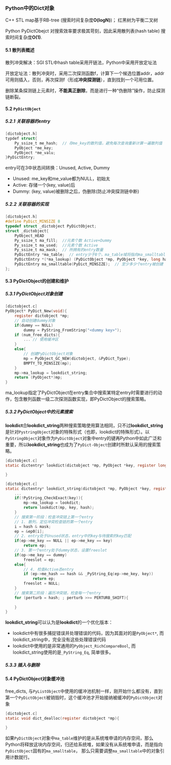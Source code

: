 ### Python中的Dict对象

C++ STL map基于RB-tree (搜索时间复杂度**O(logN)**)； 红黑树为平衡二叉树

Python PyDictObejct 对搜索效率要求极其苛刻，因此采用散列表(hash table) 搜索时间复杂度**O(1)**.

#### 5.1 散列表概述

散列冲突解决：SGI STL中hash table采用开链法，Python中采用开放定址法

开放定址法：散列冲突时，采用二次探测函数f，计算下一个候选位置addr，addr可用则插入，否则，再次探测f（形成**冲突探测链**），直到找到一个可用位置。

删除某条探测链上元素时，**不能真正删除**，而是进行一种“伪删除”操作，防止探测链断裂。

#### 5.2 `PyDictObject`

##### 5.2.1 关联容器的entry

```c
[dictobject.h]
typdef struct{
    Py_ssize_t me_hash;  // 存me_key的散列值，避免每次查询重新计算一遍散列值 
    PyObject *me_key;  
    PyObject *me_valu;
}PyDictEntry;
```

entry可在3中状态间转换：Unused, Active, Dummy

- Unused: me_key和me_value都为NULL，初始太
- Active: 存储一个(key, value)后
- Dummy: (key, value)被删除之后，伪删除(防止冲突探测链中断)

##### 5.2.2 关联容器的实现

```c
[dictobject.h]
#define PyDict_MINSIZE 8
typedef struct _dictobject PyDictObject;
struct _dictobject{
    PyObject_HEAD
    Py_ssize_t ma_fill;  //元素个数 Active+Dummy
    Py_ssize_t ma_used;  //元素个数 Active
    Py_ssize_t ma_mask;  // 所拥有的entry数量
    PyDictEntry *ma_table;  // entry少于8个，ma_table域将指向ma_smalltable, 大于则指向额外申请的内存。总是有效
    PyDictEntry *(*ma_lookup) (PyDictObject *mp, PyObject *key, long hash);
    PyDictEntry ma_smalltable(PyDict_MINSIZE);  // 至少多少个entry被创建
};
```

#### 5.3 PyDictObject的创建和维护

##### 5.3.1 PyDictObject对象创建

```c
[dictobject.c]
PyObject* PyDict_New(void){
    register dictobject *mp;
    // 自动创建dummy对象
    if(dummy == NULL)
        dummy = PyString_FromString("<dummy key>");
    if (num_free_dicts){
        ... // 使用缓冲区
    }
    else{
        // 创建PyDictObject对象
        mp = PyObject_GC_NEW(dictobject, &PyDict_Type);
        BMPTY_TO_MINSIZE(mp);
    }
    mp->ma_lookup = lookdict_string;  
    return (PyObject*)mp;
}
```

ma_lookup指定了PyDictObject在entry集合中搜索某特定entry时需要进行的动作，包含散列函数一级二次探测函数实现，即PyDictObject的搜索策略。

##### 5.3.2 PyDictObject中的元素搜索

**lookdict**合**lookdict_string**两种搜索策略使用算法相同，只不过**lookdict_string**是针对`PystringObject`对象的特殊形式（也即，lookdict的特殊形式）。以`PyStringObject`对象作为`PyDictObject`对象中entry的键再Python中如此广泛和重要，所以**lookdict_string**也成为了`PyDict-Object`创建时所默认采用的搜索策略。

```c
[dictobject.c]
static dictentry* lookdict(dictobject *mp, PyObject *key, register long hash){

}
```



```c
[dictobject.c]
static dictentry* lookdict_string(dictobject *mp, PyObject *key, register long hash){
    ...
	if(!PyString_CheckExact(key)){
		mp->ma_lookup = lookdict;
		return lookdict(mp, key, hash);
	}
    // 搜索第一阶段：检查冲突链上第一个entry
    // 1. 散列，定位冲突检查链的第一个entry
    i = hash & mask;
    ep = &ep0[i];
    // 2. entry处于Unused状态，entry中的key与待搜索的key匹配
    if(ep->me_key == NULL || ep->me_key == key)
        return ep;
    // 3. 第一个entry处于dummy状态，设置freeslot
    if(op->me_key == dummy)
        freeslot = ep;
    else{
        // 4. 检查Active态entry
        if (ep->me_hash == hash && _PyString_Eq(ep->me_key, key))
            return ep;
        freeslot = NULL;
    }
    // 搜索第二阶段：遍历冲突链，检查每一个entry
    for (perturb = hash; ; perturb >>= PERTURB_SHIFT){
        
    }
}
```



**lookdict_string**可以认为是**lookdict**的一个优化版本：

- lookdict中有很多捕捉错误并处理错误的代码，因为其面对的是`PyObject*`, 而lookdict_string中，完全没有这些处理错误代码
- lookdict中使用的是非常通用的`PyObject_RichCompareBool`, 而lookdict_string使用的是`_PyString_Eq`, 简单很多。

##### 5.3.3 插入与删除

#### 5.4 PyDictObject对象缓冲池

free_dicts, 与`PyListObject`中使用的缓冲池机制一样，刚开始什么都没有，直到第一个`PyDictObject`被销毁时，这个缓冲池才开始接纳被缓冲的`PyDictObject`对象

```c
[dictobject.c]
static void dict_dealloc(register dictobject *mp){

}
```

如果`PyDictObject`对象中`ma_table`维护的是从系统堆申请的内存空间，那么Python将释放这块内存空间，归还给系统堆，如果没有从系统堆申请，而是指向`PyDictObject`固有的`ma_smalltable`， 那么只需要调整`ma_smalltable`中的对象引用计数就行。



























